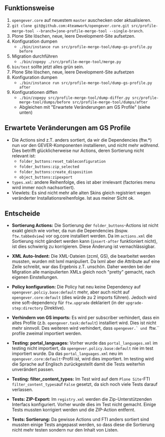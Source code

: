 ## Funktionsweise

1. `opengever.core` auf neuestem `master` auschecken oder aktualisieren.
2. ``git clone git@github.com:4teamwork/opengever.core.git src/profile-merge-tool --branch=jone-profile-merge-tool --single-branch``.
3. Plone Site löschen, neue, leere Development-Site aufsetzen.
4. Konfiguration dumpen
   - ``./bin/instance run src/profile-merge-tool/dump-gs-profile.py before``
5. Migration durchführen
   - ``./bin/zopepy ./src/profile-merge-tool/merge.py``
6. ``bin/test`` sollte jetzt alles grün sein.
7. Plone Site löschen, neue, leere Development-Site aufsetzen
8. Konfiguration dumpen
   - ``./bin/instance run src/profile-merge-tool/dump-gs-profile.py after``
9. Konfigurationen diffen
   - ``./bin/zopepy src/profile-merge-tool/dump-differ.py src/profile-merge-tool/dumps/before src/profile-merge-tool/dumps/after``
   - Abgleichen mit "Erwartete Veränderungen am GS Profile" (siehe unten)



## Erwartete Veränderungen am GS Profile

- Die Actions sind z.T. anders sortiert, da wir die Dependencies (ftw.*) nun
  *vor* den GEVER-Komponenten installieren, und nicht mehr *während*. Dies
  betrifft glücklicherweise nur Actions, deren Sortierung nicht relevant ist:
    - ``folder_buttons:reset_tableconfiguration``
    - ``folder_buttons:zip_selected``
    - ``folder_buttons:create_disposition``
    - ``object_buttons:zipexport``
- ``types.xml``: andere Reihenfolge, dies ist aber irrelevant (factories menu
  wird immer noch nachsortiert).
- Viewlets: Es sind nicht mehr alle alten Skins gleich registriert wegen
  veränderter Installationsreihenfolge. Ist aus meiner Sicht ok.


## Entscheide

- **Sortierung Actions:** Die Sortierung der ``folder_buttons``-Actions ist
    nicht exakt gleich wie vorher, da nun die Dependencies
    (bspw. ``ftw.tabbedview``) vor og.core installiert werden.
    Da im ``actions.xml`` die Sortierung nicht gändert werden kann
    (``insert-after`` funktioniert nicht), ist dies schwierig zu korrigieren.
    Diese Änderung ist vernachlässigbar.

- **XML Auto-Indent:** Die XML-Dateien (zcml, GS), die bearbeitet werden
    mussten, wurden mit lxml manipuliert. Da lxml aber die Attribute auf eine
    Zeile schreibt, war das Ergebnis z.T. unschön.
    Daher werden bei der Migration alle manipulierten XMLs gleich noch "pretty"
    gemacht, nach eigenen Einstellungen.

- **Policy konfiguration:** Die Policy hat neu keine Dependency auf
    ``opengever.polciy.base:default`` mehr, aber auch nicht auf
    ``opengever.core:default`` (dies würde zu 2 imports führen).
    Jedoch wird eine soft-dependency für ``ftw.upgrade`` deklariert (in der
    ``upgrade-step:directory`` Direktive).

- **Verhindern von GS imports:** Es wird per subscriber verhindert, dass ein
    altes Profile (z.b. ``opengever.task:default``) installiert wird. Dies ist
    nicht mehr sinnvoll. Des weiteren wird verhindert, dass ``opengever.` und
    ``ftw.`` profile zweimal importiert werden.

- **Testing: portal_languages:** Vorher wurde das ``portal_languages.xml`` im
    testing nicht importiert, da ``opengever.policy.base:default`` nie im test
    importiert wurde.
    Da das ``portal_languages.xml`` neu im ``opengever.core:default``-Profil
    ist, wird dies importiert. Im testing wird die Sprache auf Englisch
    zurückgestellt damit die Tests weiterhin unverändert passen.

- **Testing: filter_content_types:** Im Test wird auf dem ``Plone Site``-FTI
    ``filter_content_types``auf ``False`` gesetzt, da sich noch viele Tests
    darauf verlassen.

- **Tests: ZIP-Export:** Im ``registry.xml`` werden die Zip-Unterstützenden
    Interfacs konfiguriert. Vorher wurde dies im Test nicht gemacht.
    Einige Tests mussten korrigiert werden und die ZIP-Action entfernt.

- **Tests: Sortierung:** Da gewisse Actions und FTI anders sortiert sind mussten
    einige Tests angepasst werden, so dass diese die Sortierung nicht mehr
    testen sondern nur den Inhalt von Listen.
